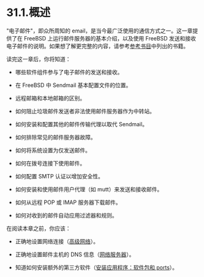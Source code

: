 # 31.1.概述

"电子邮件"，即众所周知的 email，是当今最广泛使用的通信方式之一。这一章提供了在 FreeBSD 上运行邮件服务器的基本介绍，以及使用 FreeBSD 发送和接收电子邮件的说明。如果想了解更完整的内容，请参考[参考书目](https://docs.freebsd.org/en/books/handbook/bibliography/index.html#bibliography)中列出的书籍。

读完这一章后，你将知道：

- 哪些软件组件参与了电子邮件的发送和接收。

- 在 FreeBSD 中 Sendmail 基本配置文件的位置。

- 远程邮箱和本地邮箱的区别。

- 如何阻止垃圾邮件发送者非法使用邮件服务器作为中转站。

- 如何安装和配置其他的邮件传输代理以取代 Sendmail。

- 如何排除常见的邮件服务器故障。

- 如何将系统设置为仅发送邮件。

- 如何在拨号连接下使用邮件。

- 如何配置 SMTP 认证以增加安全性。

- 如何安装和使用邮件用户代理（如 mutt）来发送和接收邮件。

- 如何从远程 POP 或 IMAP 服务器下载邮件。

- 如何对收到的邮件自动应用过滤器和规则。

在阅读本章之前，你应该：

- 正确地设置网络连接（[高级网络](https://docs.freebsd.org/en/books/handbook/advanced-networking/index.html#advanced-networking)）。

- 正确地设置邮件主机的 DNS 信息（[网络服务器](https://docs.freebsd.org/en/books/handbook/network-servers/index.html#network-servers)）。

- 知道如何安装额外的第三方软件（[安装应用程序：软件包和 ports](https://docs.freebsd.org/en/books/handbook/ports/index.html#ports)）。
